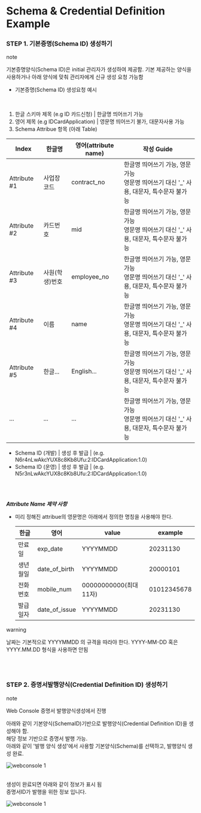 Schema & Credential Definition Example
================

### STEP 1. 기본증명(Schema ID) 생성하기 

<div class="admonition note">
<p class="admonition-title">note</p>
<p> 기본증명양식(Schema ID)은 initial 관리자가 생성하여 제공함. 기본 제공하는 양식을 사용하거나 아래 양식에 맞춰 관리자에게 신규 생성 요청 가능함  </p>
</div>

- 기본증명(Schema ID) 생성요청 예시

<br>

 1. 한글 스키마 제목 (e.g ID 카드신청) | 한글명 띄어쓰기 가능
 2. 영어 제목 (e.g IDCardApplication) |  영문명 띄어쓰기 불가, 대문자사용 가능
 3. Schema Attribue 항목 (아래 Table)

 Index | 한글명 | 영어(attribute name) | 작성 Guide
 --- | --- | --- | ---
 Attribute #1 | 사업장코드 | contract_no | 한글명 띄어쓰기 가능, 영문 가능 <br>영문명 띄어쓰기 대신 '_' 사용, 대문자, 특수문자 불가능
 Attribute #2 | 카드번호  | mid | 한글명 띄어쓰기 가능, 영문 가능 <br>영문명 띄어쓰기 대신 '_' 사용, 대문자, 특수문자 불가능
 Attribute #3 | 사원(학생)번호 | employee_no | 한글명 띄어쓰기 가능, 영문 가능 <br>영문명 띄어쓰기 대신 '_' 사용, 대문자, 특수문자 불가능
 Attribute #4 | 이름 | name | 한글명 띄어쓰기 가능, 영문 가능 <br>영문명 띄어쓰기 대신 '_' 사용, 대문자, 특수문자 불가능
 Attribute #5 | 한글... | English... | 한글명 띄어쓰기 가능, 영문 가능 <br>영문명 띄어쓰기 대신 '_' 사용, 대문자, 특수문자 불가능
 ... | ... | ... | 한글명 띄어쓰기 가능, 영문 가능 <br>영문명 띄어쓰기 대신 '_' 사용, 대문자, 특수문자 불가능


- Schema ID (개발) | 생성 후 발급  | (e.g. N6r4nLwAkcYUX8c8Kb8Ufu:2:IDCardApplication:1.0)
- Schema ID (운영) | 생성 후 발급  | (e.g. N5r3nLwAkcYUX8c8Kb8Ufu:2:IDCardApplication:1.0) 
 
<br><br>

***Attribute Name 제약 사항***

* 미리 정해진 attribue의 영문명은 아래에서 정의한 명칭을 사용해야 한다. 


  | 한글 | 영어 | value | example
  | --- | --- | --- | --- |
  | 만료일 | exp_date | YYYYMMDD | 20231130 |
  | 생년월일 | date_of_birth | YYYYMMDD |20000101 |	
  | 전화번호 | mobile_num | 00000000000(최대 11자) | 01012345678 |
  | 발급일자 | date_of_issue | YYYYMMDD | 20231130 |


<div class="admonition warning">
<p class="admonition-title">warning</p>
<p> 날짜는 기본적으로 YYYYMMDD 의 규격을 따라야 한다. YYYY-MM-DD 혹은 YYYY.MM.DD 형식을 사용하면 안됨 </p>
</div>

<br><br>

### STEP 2. 증명서발행양식(Credential Definition ID) 생성하기 


<div class="admonition note">
<p class="admonition-title">note</p>
<p> Web Console 증명서 발행양식생성에서 진행  </p>
</div>

아래와 같이 기본양식(SchemaID)기반으로 발행양식(Credential Definition ID)을 생성해야 함.<br>
해당 정보 기반으로 증명서 발행 가능.<br>
아래와 같이 '발행 양식 생성'에서 사용할 기본양식(Schema)를 선택하고, 발행양식 생성 완료.

![webconsole 1](img/web_console_create_creddefid.png)


<br>
생성이 완료되면 아래와 같이 정보가 표시 됨<br>
증명서ID가 발행을 위한 정보 입니다.<br>

![webconsole 1](img/web_console_creddefid_complete.png)